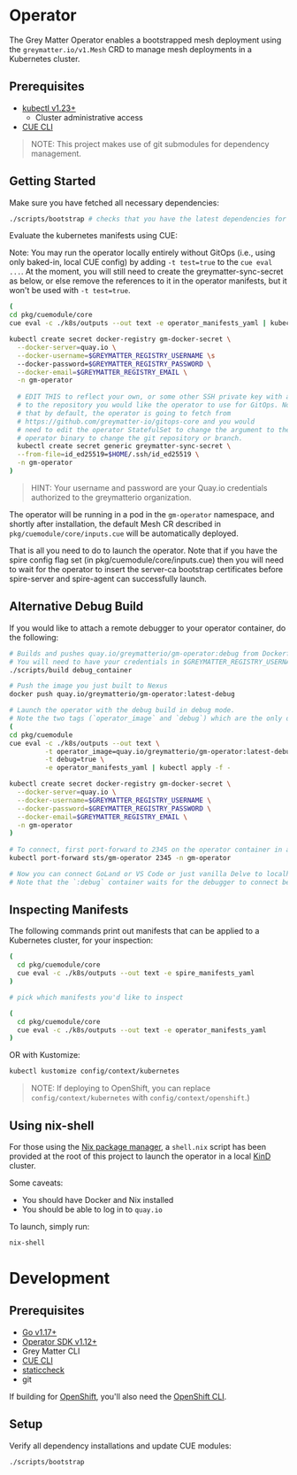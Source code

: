 # Operator

The Grey Matter Operator enables a bootstrapped mesh deployment using the `greymatter.io/v1.Mesh`
CRD to manage mesh deployments in a Kubernetes cluster.

## Prerequisites

- [kubectl v1.23+](https://kubernetes.io/docs/tasks/tools/)
  - Cluster administrative access
- [CUE CLI](https://cuelang.org/docs/install/)

> NOTE: This project makes use of git submodules for dependency management.

## Getting Started

Make sure you have fetched all necessary dependencies:
```bash
./scripts/bootstrap # checks that you have the latest dependencies for the cue evaluation of manifests.
```

Evaluate the kubernetes manifests using CUE:

Note: You may run the operator locally entirely without GitOps (i.e., using only baked-in, local CUE config) by adding
`-t test=true` to the `cue eval ...`. At the moment, you will still need to create the greymatter-sync-secret as below,
or else remove the references to it in the operator manifests, but it won't be used with `-t test=true`.

```bash
( 
cd pkg/cuemodule/core
cue eval -c ./k8s/outputs --out text -e operator_manifests_yaml | kubectl apply -f -

kubectl create secret docker-registry gm-docker-secret \
  --docker-server=quay.io \
  --docker-username=$GREYMATTER_REGISTRY_USERNAME \s
  --docker-password=$GREYMATTER_REGISTRY_PASSWORD \
  --docker-email=$GREYMATTER_REGISTRY_EMAIL \
  -n gm-operator
  
  # EDIT THIS to reflect your own, or some other SSH private key with access,
  # to the repository you would like the operator to use for GitOps. Note
  # that by default, the operator is going to fetch from 
  # https://github.com/greymatter-io/gitops-core and you would
  # need to edit the operator StatefulSet to change the argument to the
  # operator binary to change the git repository or branch.
  kubectl create secret generic greymatter-sync-secret \
  --from-file=id_ed25519=$HOME/.ssh/id_ed25519 \
  -n gm-operator
)
```

> HINT: Your username and password are your Quay.io credentials authorized to the greymatterio organization.

The operator will be running in a pod in the `gm-operator` namespace, and shortly after installation, the default Mesh
CR described in `pkg/cuemodule/core/inputs.cue` will be automatically deployed.

That is all you need to do to launch the operator. Note that if you have the spire config flag set
(in pkg/cuemodule/core/inputs.cue) then you will need to wait for the operator to insert the server-ca bootstrap certificates
before spire-server and spire-agent can successfully launch.


## Alternative Debug Build

If you would like to attach a remote debugger to your operator container, do the following:
```bash
# Builds and pushes quay.io/greymatterio/gm-operator:debug from Dockerfile.debug. Edit to taste.
# You will need to have your credentials in $GREYMATTER_REGISTRY_USERNAME, $GREYMATTER_REGISTRY_EMAIL, and $GREYMATTER_REGISTRY_PASSWORD
./scripts/build debug_container

# Push the image you just built to Nexus
docker push quay.io/greymatterio/gm-operator:latest-debug

# Launch the operator with the debug build in debug mode.
# Note the two tags (`operator_image` and `debug`) which are the only differences from Getting Started
( 
cd pkg/cuemodule
cue eval -c ./k8s/outputs --out text \
         -t operator_image=quay.io/greymatterio/gm-operator:latest-debug \
         -t debug=true \
         -e operator_manifests_yaml | kubectl apply -f -

kubectl create secret docker-registry gm-docker-secret \
  --docker-server=quay.io \
  --docker-username=$GREYMATTER_REGISTRY_USERNAME \
  --docker-password=$GREYMATTER_REGISTRY_PASSWORD \
  --docker-email=$GREYMATTER_REGISTRY_EMAIL \
  -n gm-operator
)
  
# To connect, first port-forward to 2345 on the operator container in a separate terminal window
kubectl port-forward sts/gm-operator 2345 -n gm-operator

# Now you can connect GoLand or VS Code or just vanilla Delve to localhost:2345 for debugging
# Note that the `:debug` container waits for the debugger to connect before running the operator
```

## Inspecting Manifests

The following commands print out manifests that can be applied to a Kubernetes cluster, for your inspection:

```bash
( 
  cd pkg/cuemodule/core
  cue eval -c ./k8s/outputs --out text -e spire_manifests_yaml
)

# pick which manifests you'd like to inspect

(
  cd pkg/cuemodule/core
  cue eval -c ./k8s/outputs --out text -e operator_manifests_yaml
)
```

OR with Kustomize:

```bash
kubectl kustomize config/context/kubernetes
```
>NOTE: If deploying to OpenShift, you can 
> replace `config/context/kubernetes` with `config/context/openshift`.)

## Using nix-shell

For those using the [Nix package manager](https://nixos.org/download.html), a `shell.nix` script has
been provided at the root of this project to launch the operator in a local
[KinD](https://kind.sigs.k8s.io/) cluster.

Some caveats:
* You should have Docker and Nix installed
* You should be able to log in to `quay.io`

To launch, simply run:
```bash
nix-shell
```


# Development

## Prerequisites

- [Go v1.17+](https://golang.org/dl/)
- [Operator SDK v1.12+](https://sdk.operatorframework.io)
- Grey Matter CLI 
- [CUE CLI](https://cuelang.org/docs/install/)
- [staticcheck](https://staticcheck.io/)
- git

If building for
[OpenShift](https://www.redhat.com/en/technologies/cloud-computing/openshift/container-platform),
you'll also need the [OpenShift
CLI](https://mirror.openshift.com/pub/openshift-v4/x86_64/clients/ocp/).

## Setup

Verify all dependency installations and update CUE modules:
```
./scripts/bootstrap
```

